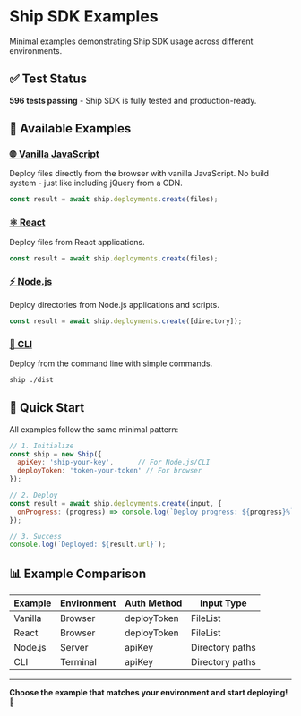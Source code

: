 # Ship SDK Examples

Minimal examples demonstrating Ship SDK usage across different environments.

## ✅ Test Status
**596 tests passing** - Ship SDK is fully tested and production-ready.

## 📁 Available Examples

### [🌐 Vanilla JavaScript](./vanilla/)
Deploy files directly from the browser with vanilla JavaScript. No build system - just like including jQuery from a CDN.
```javascript
const result = await ship.deployments.create(files);
```

### [⚛️ React](./react/)  
Deploy files from React applications.
```javascript
const result = await ship.deployments.create(files);
```

### [⚡ Node.js](./node/)
Deploy directories from Node.js applications and scripts.
```javascript
const result = await ship.deployments.create([directory]);
```

### [🚀 CLI](./cli/)
Deploy from the command line with simple commands.
```bash
ship ./dist
```

## 🎯 Quick Start

All examples follow the same minimal pattern:

```js
// 1. Initialize
const ship = new Ship({ 
  apiKey: 'ship-your-key',      // For Node.js/CLI
  deployToken: 'token-your-token' // For browser
});

// 2. Deploy
const result = await ship.deployments.create(input, {
  onProgress: (progress) => console.log(`Deploy progress: ${progress}%`)
});

// 3. Success
console.log(`Deployed: ${result.url}`);
```

## 📊 Example Comparison

| Example | Environment | Auth Method | Input Type |
|---------|-------------|-------------|------------|
| Vanilla | Browser | deployToken | FileList |
| React | Browser | deployToken | FileList |  
| Node.js | Server | apiKey | Directory paths |
| CLI | Terminal | apiKey | Directory paths |

---

**Choose the example that matches your environment and start deploying! 🚀**